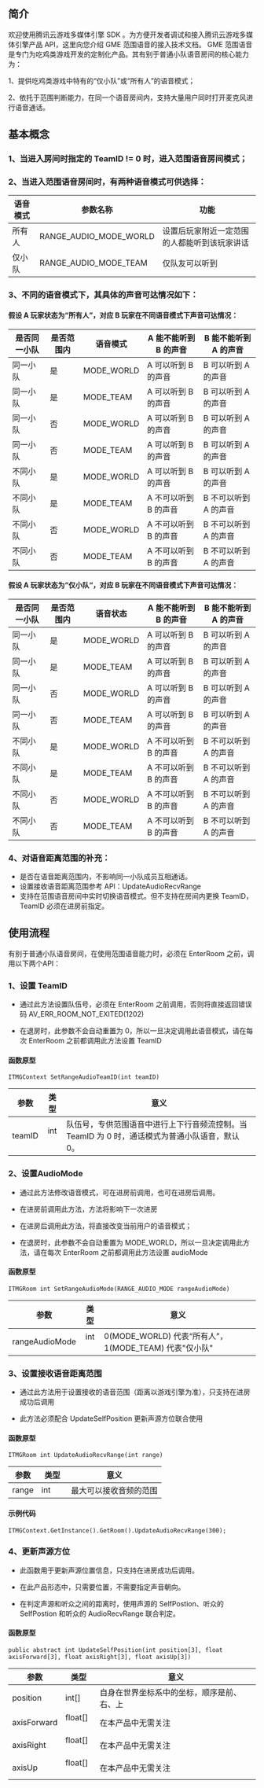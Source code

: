 ## 简介

欢迎使用腾讯云游戏多媒体引擎 SDK 。为方便开发者调试和接入腾讯云游戏多媒体引擎产品 API，这里向您介绍 GME 范围语音的接入技术文档。
GME 范围语音是专门为吃鸡类游戏开发的定制化产品。其有别于普通小队语音房间的核心能力为：

1、提供吃鸡类游戏中特有的“仅小队”或“所有人”的语音模式；

2、依托于范围判断能力，在同一个语音房间内，支持大量用户同时打开麦克风进行语音通话。


## 基本概念

### 1、当进入房间时指定的 TeamID != 0 时，进入范围语音房间模式；

### 2、当进入范围语音房间时，有两种语音模式可供选择：

| 语音模式 | 参数名称               | 功能                                         |
| -------- | ---------------------- | -------------------------------------------- |
| 所有人   | RANGE_AUDIO_MODE_WORLD | 设置后玩家附近一定范围的人都能听到该玩家讲话 |
| 仅小队   | RANGE_AUDIO_MODE_TEAM  | 仅队友可以听到                               |

### 3、不同的语音模式下，其具体的声音可达情况如下：

  #### 假设 A 玩家状态为“所有人”，对应 B 玩家在不同语音模式下声音可达情况：

  |是否同一小队	|是否范围内	|语音模式	|A 能不能听到 B 的声音	|B 能不能听到 A 的声音	|
  | -----------------	| ------------ | ------------ |--------------------------	|--------------------------	|
  |同一小队		|是		 	|MODE_WORLD	|A 可以听到 B 的声音		|B 可以听到 A 的声音		|
  |同一小队		|是		 	|MODE_TEAM	|A 可以听到 B 的声音		|B 可以听到 A 的声音		|
  |同一小队		|否		 	|MODE_WORLD	|A 可以听到 B 的声音		|B 可以听到 A 的声音		|
  |同一小队		|否		 	|MODE_TEAM	|A 可以听到 B 的声音		|B 可以听到 A 的声音		|
  |不同小队		|是		 	|MODE_WORLD	|A 可以听到 B 的声音		|B 可以听到 A 的声音		|
  |不同小队		|是			|MODE_TEAM	|A 不可以听到 B 的声音	|B 不可以听到 A 的声音	|
  |不同小队		|否		 	|MODE_WORLD	|A 不可以听到 B 的声音	|B 不可以听到 A 的声音	|
  |不同小队		|否			|MODE_TEAM	|A 不可以听到 B 的声音	|B 不可以听到 A 的声音	|

  #### 假设 A 玩家状态为“仅小队“，对应 B 玩家在不同语音模式下声音可达情况：

  |是否同一小队	|是否范围内	|语音状态	|A 能不能听到 B 的声音	|B 能不能听到 A 的声音	|
  | -----------------	| ------------ | ------------ |--------------------------	|--------------------------	|
  |同一小队		|是		 	|MODE_WORLD	|A 可以听到 B 的声音		|B 可以听到 A 的声音		|
  |同一小队		|是		 	|MODE_TEAM	|A 可以听到 B 的声音		|B 可以听到 A 的声音		|
  |同一小队		|否		 	|MODE_WORLD	|A 可以听到 B 的声音		|B 可以听到 A 的声音		|
  |同一小队		|否		 	|MODE_TEAM	|A 可以听到 B 的声音		|B 可以听到 A 的声音		|
  |不同小队		|是		 	|MODE_WORLD	|A 不可以听到 B 的声音	|B 不可以听到 A 的声音	|
  |不同小队		|是			|MODE_TEAM	|A 不可以听到 B 的声音	|B 不可以听到 A 的声音	|
  |不同小队		|否		 	|MODE_WORLD	|A 不可以听到 B 的声音	|B 不可以听到 A 的声音	|
  |不同小队		|否			|MODE_TEAM	|A 不可以听到 B 的声音	|B 不可以听到 A 的声音	|


### 4、对语音距离范围的补充：
  - 是否在语音距离范围内，不影响同一小队成员互相通话。
  - 设置接收语音距离范围参考 API：UpdateAudioRecvRange
  - 支持在范围语音房间中实时切换语音模式。但不支持在房间内更换 TeamID，TeamID 必须在进房前指定。




## 使用流程

有别于普通小队语音房间，在使用范围语音能力时，必须在 EnterRoom 之前，调用以下两个API：

### 1、设置 TeamID

- 通过此方法设置队伍号，必须在 EnterRoom 之前调用，否则将直接返回错误码 AV_ERR_ROOM_NOT_EXITED(1202)

- 在退房时，此参数不会自动重置为 0，所以一旦决定调用此语音模式，请在每次 EnterRoom 之前都调用此方法设置 TeamID

#### 函数原型
```
ITMGContext SetRangeAudioTeamID(int teamID)
```

|参数     | 类型         |意义|
| ------------- |:-------------:|-------------
| teamID		|int    		| 队伍号，专供范围语音中进行上下行音频流控制。当 TeamID 为 0 时，通话模式为普通小队语音，默认 0。

### 2、设置AudioMode

- 通过此方法修改语音模式，可在进房前调用，也可在进房后调用。

- 在进房前调用此方法，方法将影响下一次进房

- 在进房后调用此方法，将直接改变当前用户的语音模式；

- 在退房时，此参数不会自动重置为 MODE_WORLD，所以一旦决定调用此方法，请在每次 EnterRoom 之前都调用此方法设置 audioMode

#### 函数原型
  
```
ITMGRoom int SetRangeAudioMode(RANGE_AUDIO_MODE rangeAudioMode)
```

|参数     | 类型         |意义|
| ------------- |:-------------:|-------------|
| rangeAudioMode    |int     |0(MODE_WORLD) 代表“所有人”，1(MODE_TEAM) 代表"仅小队"|


### 3、设置接收语音距离范围

- 通过此方法用于设置接收的语音范围（距离以游戏引擎为准），只支持在进房成功后调用
  
- 此方法必须配合 UpdateSelfPosition 更新声源方位联合使用

#### 函数原型 

```
ITMGRoom int UpdateAudioRecvRange(int range)
```

|参数     | 类型         |意义|
| ------------- |-------------|-------------|
| range    |int         | 最大可以接收音频的范围				|

#### 示例代码  

```
ITMGContext.GetInstance().GetRoom().UpdateAudioRecvRange(300);
```

### 4、更新声源方位

- 此函数用于更新声源位置信息，只支持在进房成功后调用。

- 在此产品形态中，只需要位置，不需要指定声音朝向。

- 在判定声源和听众之间的距离时，使用声源的 SelfPostion、听众的 SelfPostion 和听众的 AudioRecvRange 联合判定。


#### 函数原型

```
public abstract int UpdateSelfPosition(int position[3], float axisForward[3], float axisRight[3], float axisUp[3])
```

|参数     | 类型         |意义|
| ------------- |-------------|-------------
| position   	|int[]		|自身在世界坐标系中的坐标，顺序是前、右、上|
| axisForward   |float[]  	|在本产品中无需关注|
| axisRight    	|float[]  	|在本产品中无需关注|
| axisUp    	|float[]  	|在本产品中无需关注|
